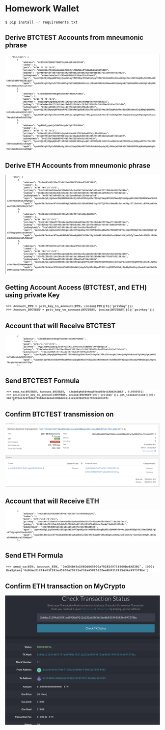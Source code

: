 # Homework Wallet




```bash
$ pip install -r requirements.txt
```


## Derive BTCTEST Accounts from mneumonic phrase
![image](https://github.com/abacella/wallet/blob/main/Screenshots/btc_derive.png)


## Derive ETH Accounts from mneumonic phrase
![image](https://github.com/abacella/wallet/blob/main/Screenshots/eth_derive.png)


## Getting Account Access (BTCTEST, and ETH) using private Key
![image](https://github.com/abacella/wallet/blob/main/Screenshots/Account%20Setting.png)




## Account that will Receive BTCTEST
![image](https://github.com/abacella/wallet/blob/main/Screenshots/btc_address.png)

## Send BTCTEST Formula
![image](https://github.com/abacella/wallet/blob/main/Screenshots/btc_send.png)

## Confirm BTCTEST transmission on 
![image](https://github.com/abacella/wallet/blob/main/Screenshots/btc_block.png)




## Account that will Receive ETH
![image](https://github.com/abacella/wallet/blob/main/Screenshots/eth_address.png)


## Send ETH Formula
![image](https://github.com/abacella/wallet/blob/main/Screenshots/eth_send.png)


## Confirm ETH transaction on MyCrypto
![image](https://github.com/abacella/wallet/blob/main/Screenshots/eth_mycrypto.png)









